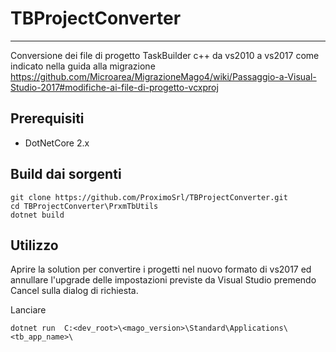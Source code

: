 # TBProjectConverter
---
Conversione dei file di progetto TaskBuilder c++ da vs2010 a vs2017 come indicato nella guida alla migrazione https://github.com/Microarea/MigrazioneMago4/wiki/Passaggio-a-Visual-Studio-2017#modifiche-ai-file-di-progetto-vcxproj

## Prerequisiti
- DotNetCore 2.x 

## Build dai sorgenti
    git clone https://github.com/ProximoSrl/TBProjectConverter.git
    cd TBProjectConverter\PrxmTbUtils
    dotnet build

## Utilizzo
Aprire la solution per convertire i progetti nel nuovo formato di vs2017 ed annullare l'upgrade delle impostazioni previste da Visual Studio premendo Cancel sulla dialog di richiesta.

Lanciare

    dotnet run  C:<dev_root>\<mago_version>\Standard\Applications\<tb_app_name>\
